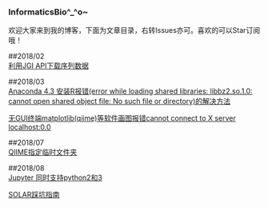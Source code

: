 ### InformaticsBio^_^o~  
欢迎大家来到我的博客，下面为文章目录，右转Issues亦可。喜欢的可以Star订阅哦！

##2018/02  
[利用JGI API下载序列数据](https://github.com/RuiqiaoHe/blog/issues/1)

##2018/03  
[Anaconda 4.3 安装R报错(error while loading shared libraries: libbz2.so.1.0: cannot open shared object file: No such file or directory)的解决方法](https://github.com/RuiqiaoHe/blog/issues/2)

[无GUI终端matplotlib(qiime)等软件画图报错cannot connect to X server localhost:0.0](https://github.com/RuiqiaoHe/blog/issues/3)

##2018/07  
[QIIME指定临时文件夹](https://github.com/RuiqiaoHe/blog/issues/4)

##2018/08  
[Jupyter 同时支持python2和3](https://github.com/RuiqiaoHe/blog/issues/5)  

[SOLAR踩坑指南](https://github.com/RuiqiaoHe/blog/issues/6)  
